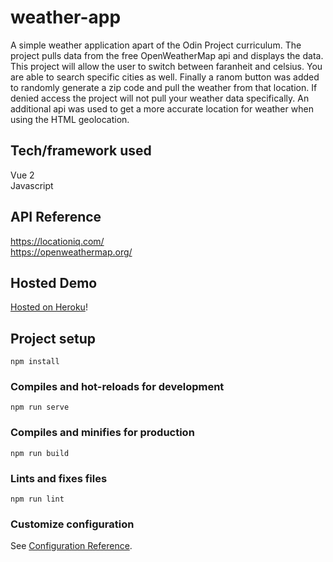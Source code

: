 # weather-app
A simple weather application apart of the Odin Project curriculum. 
The project pulls data from the free OpenWeatherMap api and displays the data.
This project will allow the user to switch between faranheit and celsius. You are able to search specific cities as well.
Finally a ranom button was added to randomly generate a zip code and pull the weather from that location.
If denied access the project will not pull your weather data specifically.
An additional api was used to get a more accurate location for weather when using the HTML
geolocation.


## Tech/framework used
Vue 2  
Javascript


## API Reference
https://locationiq.com/  
https://openweathermap.org/

## Hosted Demo
[Hosted on Heroku](https://weather-app-odin-vue.herokuapp.com/)!

## Project setup
```
npm install
```

### Compiles and hot-reloads for development
```
npm run serve
```

### Compiles and minifies for production
```
npm run build
```

### Lints and fixes files
```
npm run lint
```

### Customize configuration
See [Configuration Reference](https://cli.vuejs.org/config/).
